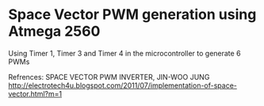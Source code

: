 # Space Vector PWM generation using Atmega 2560

Using Timer 1, Timer 3 and Timer 4 in the microcontroller to generate 6 PWMs


Refrences:
SPACE VECTOR PWM INVERTER, JIN-WOO JUNG
http://electrotech4u.blogspot.com/2011/07/implementation-of-space-vector.html?m=1